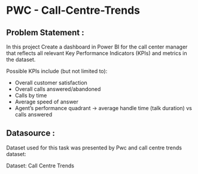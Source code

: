 # PWC - Call-Centre-Trends

## Problem Statement :
In this project Create a dashboard in Power BI for the call center manager that reflects all relevant Key Performance Indicators (KPIs) and metrics in the dataset.

Possible KPIs include (but not limited to):
- Overall customer satisfaction
- Overall calls answered/abandoned
- Calls by time
- Average speed of answer
- Agent’s performance quadrant -> average handle time (talk duration) vs calls answered

## Datasource :
Dataset used for this task was presented by Pwc and call centre trends dataset:

Dataset: Call Centre Trends
